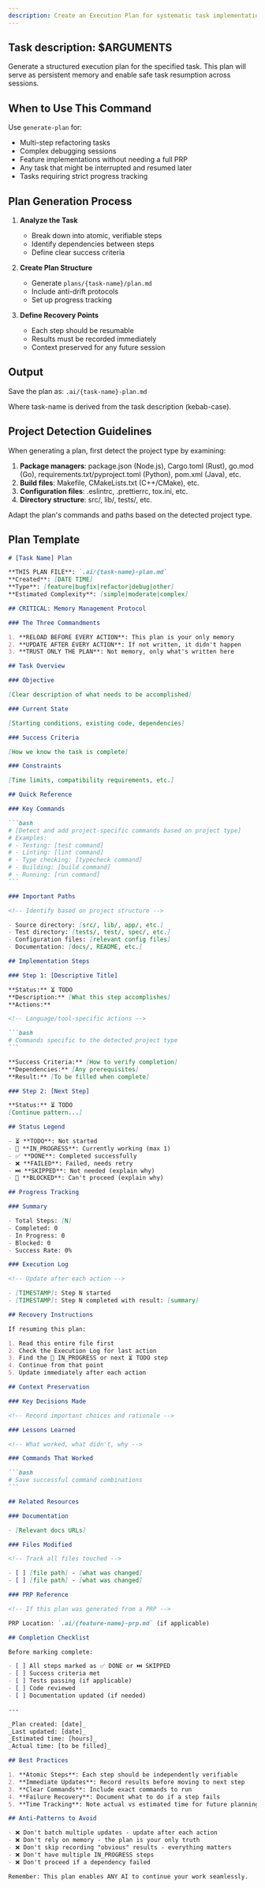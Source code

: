 ```yaml
---
description: Create an Execution Plan for systematic task implementation
---
```


## Task description: $ARGUMENTS

Generate a structured execution plan for the specified task. This plan will serve
as persistent memory and enable safe task resumption across sessions.

## When to Use This Command

Use `generate-plan` for:

- Multi-step refactoring tasks
- Complex debugging sessions
- Feature implementations without needing a full PRP
- Any task that might be interrupted and resumed later
- Tasks requiring strict progress tracking

## Plan Generation Process

1. **Analyze the Task**
   - Break down into atomic, verifiable steps
   - Identify dependencies between steps
   - Define clear success criteria

2. **Create Plan Structure**
   - Generate `plans/{task-name}/plan.md`
   - Include anti-drift protocols
   - Set up progress tracking

3. **Define Recovery Points**
   - Each step should be resumable
   - Results must be recorded immediately
   - Context preserved for any future session

## Output

Save the plan as: `.ai/{task-name}-plan.md`

Where task-name is derived from the task description (kebab-case).

## Project Detection Guidelines

When generating a plan, first detect the project type by examining:

1. **Package managers**: package.json (Node.js), Cargo.toml (Rust), go.mod (Go),
   requirements.txt/pyproject.toml (Python), pom.xml (Java), etc.
2. **Build files**: Makefile, CMakeLists.txt (C++/CMake), etc.
3. **Configuration files**: .eslintrc, .prettierrc, tox.ini, etc.
4. **Directory structure**: src/, lib/, tests/, etc.

Adapt the plan's commands and paths based on the detected project type.

## Plan Template

````markdown
# [Task Name] Plan

**THIS PLAN FILE**: `.ai/{task-name}-plan.md`
**Created**: [DATE TIME]
**Type**: [feature|bugfix|refactor|debug|other]
**Estimated Complexity**: [simple|moderate|complex]

## CRITICAL: Memory Management Protocol

### The Three Commandments

1. **RELOAD BEFORE EVERY ACTION**: This plan is your only memory
2. **UPDATE AFTER EVERY ACTION**: If not written, it didn't happen
3. **TRUST ONLY THE PLAN**: Not memory, only what's written here

## Task Overview

### Objective

[Clear description of what needs to be accomplished]

### Current State

[Starting conditions, existing code, dependencies]

### Success Criteria

[How we know the task is complete]

### Constraints

[Time limits, compatibility requirements, etc.]

## Quick Reference

### Key Commands

```bash
# [Detect and add project-specific commands based on project type]
# Examples:
# - Testing: [test command]
# - Linting: [lint command]
# - Type checking: [typecheck command]
# - Building: [build command]
# - Running: [run command]
```

### Important Paths

<!-- Identify based on project structure -->

- Source directory: [src/, lib/, app/, etc.]
- Test directory: [tests/, test/, spec/, etc.]
- Configuration files: [relevant config files]
- Documentation: [docs/, README, etc.]

## Implementation Steps

### Step 1: [Descriptive Title]

**Status:** ⏳ TODO
**Description:** [What this step accomplishes]
**Actions:**

<!-- Language/tool-specific actions -->

```bash
# Commands specific to the detected project type
```

**Success Criteria:** [How to verify completion]
**Dependencies:** [Any prerequisites]
**Result:** [To be filled when complete]

### Step 2: [Next Step]

**Status:** ⏳ TODO
[Continue pattern...]

## Status Legend

- ⏳ **TODO**: Not started
- 🔄 **IN_PROGRESS**: Currently working (max 1)
- ✅ **DONE**: Completed successfully
- ❌ **FAILED**: Failed, needs retry
- ⏭️ **SKIPPED**: Not needed (explain why)
- 🚫 **BLOCKED**: Can't proceed (explain why)

## Progress Tracking

### Summary

- Total Steps: [N]
- Completed: 0
- In Progress: 0
- Blocked: 0
- Success Rate: 0%

### Execution Log

<!-- Update after each action -->

- [TIMESTAMP]: Step N started
- [TIMESTAMP]: Step N completed with result: [summary]

## Recovery Instructions

If resuming this plan:

1. Read this entire file first
2. Check the Execution Log for last action
3. Find the 🔄 IN_PROGRESS or next ⏳ TODO step
4. Continue from that point
5. Update immediately after each action

## Context Preservation

### Key Decisions Made

<!-- Record important choices and rationale -->

### Lessons Learned

<!-- What worked, what didn't, why -->

### Commands That Worked

```bash
# Save successful command combinations
```

## Related Resources

### Documentation

- [Relevant docs URLs]

### Files Modified

<!-- Track all files touched -->

- [ ] [file path] - [what was changed]
- [ ] [file path] - [what was changed]

### PRP Reference

<!-- If this plan was generated from a PRP -->

PRP Location: `.ai/{feature-name}-prp.md` (if applicable)

## Completion Checklist

Before marking complete:

- [ ] All steps marked as ✅ DONE or ⏭️ SKIPPED
- [ ] Success criteria met
- [ ] Tests passing (if applicable)
- [ ] Code reviewed
- [ ] Documentation updated (if needed)

---

_Plan created: [date]_
_Last updated: [date]_
_Estimated time: [hours]_
_Actual time: [to be filled]_

## Best Practices

1. **Atomic Steps**: Each step should be independently verifiable
2. **Immediate Updates**: Record results before moving to next step
3. **Clear Commands**: Include exact commands to run
4. **Failure Recovery**: Document what to do if a step fails
5. **Time Tracking**: Note actual vs estimated time for future planning

## Anti-Patterns to Avoid

- ❌ Don't batch multiple updates - update after each action
- ❌ Don't rely on memory - the plan is your only truth
- ❌ Don't skip recording "obvious" results - everything matters
- ❌ Don't have multiple IN_PROGRESS steps
- ❌ Don't proceed if a dependency failed

Remember: This plan enables ANY AI to continue your work seamlessly.
````

